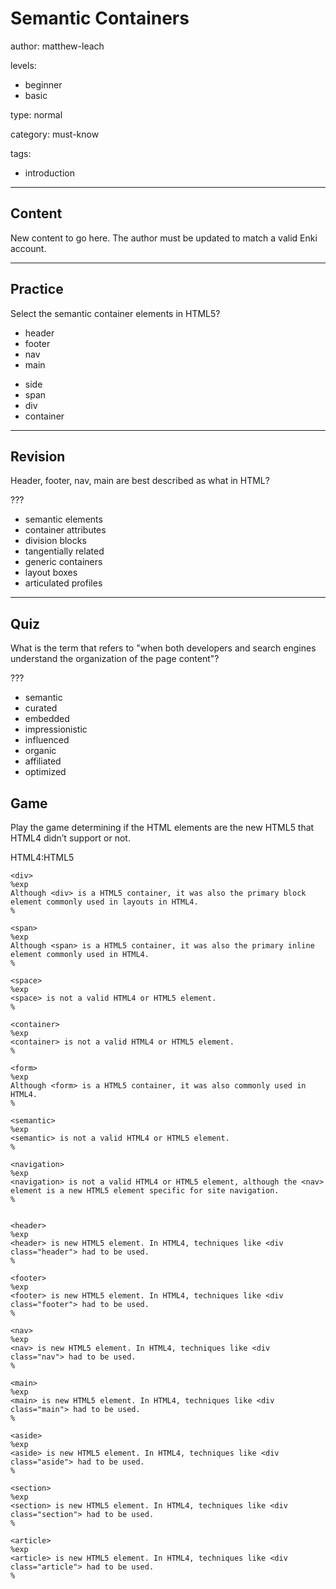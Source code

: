 # Semantic Containers
author: matthew-leach

levels:
  - beginner
  - basic

type: normal

category: must-know

tags:
  - introduction

---
## Content

New content to go here. The author must be updated to match a valid Enki account.

---
## Practice

Select the semantic container elements in HTML5?

+ header
+ footer
+ nav
+ main
- side
- span
- div
- container

---
## Revision

Header, footer, nav, main are best described as what in HTML?

???

* semantic elements
* container attributes
* division blocks
* tangentially related
* generic containers
* layout boxes
* articulated profiles

---
## Quiz

What is the term that refers to "when both developers and search engines understand the organization of the page content"?

???

* semantic
* curated
* embedded
* impressionistic
* influenced
* organic
* affiliated
* optimized

## Game

Play the game determining if the HTML elements are the new HTML5 that HTML4 didn’t support or not.

HTML4:HTML5

```false
<div>
%exp
Although <div> is a HTML5 container, it was also the primary block element commonly used in layouts in HTML4.
%

<span>
%exp
Although <span> is a HTML5 container, it was also the primary inline element commonly used in HTML4.
%

<space>
%exp
<space> is not a valid HTML4 or HTML5 element.
%

<container>
%exp
<container> is not a valid HTML4 or HTML5 element.
%

<form>
%exp
Although <form> is a HTML5 container, it was also commonly used in HTML4.
%

<semantic>
%exp
<semantic> is not a valid HTML4 or HTML5 element.
%

<navigation>
%exp
<navigation> is not a valid HTML4 or HTML5 element, although the <nav> element is a new HTML5 element specific for site navigation. 
%
```

```true

<header>
%exp
<header> is new HTML5 element. In HTML4, techniques like <div class="header"> had to be used. 
%

<footer>
%exp
<footer> is new HTML5 element. In HTML4, techniques like <div class="footer"> had to be used. 
%

<nav>
%exp
<nav> is new HTML5 element. In HTML4, techniques like <div class="nav"> had to be used. 
%

<main>
%exp
<main> is new HTML5 element. In HTML4, techniques like <div class="main"> had to be used. 
%

<aside>
%exp
<aside> is new HTML5 element. In HTML4, techniques like <div class="aside"> had to be used. 
%

<section>
%exp
<section> is new HTML5 element. In HTML4, techniques like <div class="section"> had to be used. 
%

<article>
%exp
<article> is new HTML5 element. In HTML4, techniques like <div class="article"> had to be used. 
%

```
